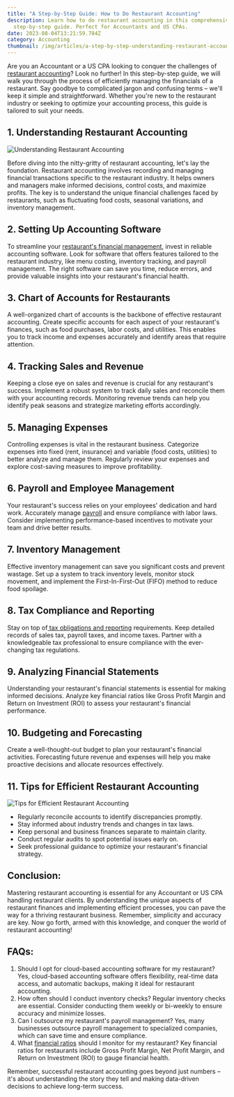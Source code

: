 ```yaml
---
title: "A Step-by-Step Guide: How to Do Restaurant Accounting"
description: Learn how to do restaurant accounting in this comprehensive
  step-by-step guide. Perfect for Accountants and US CPAs.
date: 2023-08-04T13:21:59.784Z
category: Accounting
thumbnail: /img/articles/a-step-by-step-understanding-restaurant-accounting.png
---
```

Are you an Accountant or a US CPA looking to conquer the challenges of [restaurant accounting](https://www.freshbooks.com/hub/accounting/accounting-restaurants)? Look no further! In this step-by-step guide, we will walk you through the process of efficiently managing the financials of a restaurant. Say goodbye to complicated jargon and confusing terms – we'll keep it simple and straightforward. Whether you're new to the restaurant industry or seeking to optimize your accounting process, this guide is tailored to suit your needs.

## 1. Understanding Restaurant Accounting

![Understanding Restaurant Accounting](/img/articles/understanding-restaurant-accounting.png "Understanding Restaurant Accounting")

Before diving into the nitty-gritty of restaurant accounting, let's lay the foundation. Restaurant accounting involves recording and managing financial transactions specific to the restaurant industry. It helps owners and managers make informed decisions, control costs, and maximize profits. The key is to understand the unique financial challenges faced by restaurants, such as fluctuating food costs, seasonal variations, and inventory management.

## 2. Setting Up Accounting Software

To streamline your [restaurant's financial management](https://orders.co/blog/how-to-effectively-manage-your-restaurant-finances/#:~:text=Some%20of%20the%20key%20financial,of%20your%20restaurant's%20financial%20situation.), invest in reliable accounting software. Look for software that offers features tailored to the restaurant industry, like menu costing, inventory tracking, and payroll management. The right software can save you time, reduce errors, and provide valuable insights into your restaurant's financial health.

## 3. Chart of Accounts for Restaurants

A well-organized chart of accounts is the backbone of effective restaurant accounting. Create specific accounts for each aspect of your restaurant's finances, such as food purchases, labor costs, and utilities. This enables you to track income and expenses accurately and identify areas that require attention.

## 4. Tracking Sales and Revenue

Keeping a close eye on sales and revenue is crucial for any restaurant's success. Implement a robust system to track daily sales and reconcile them with your accounting records. Monitoring revenue trends can help you identify peak seasons and strategize marketing efforts accordingly.

## 5. Managing Expenses

Controlling expenses is vital in the restaurant business. Categorize expenses into fixed (rent, insurance) and variable (food costs, utilities) to better analyze and manage them. Regularly review your expenses and explore cost-saving measures to improve profitability.

## 6. Payroll and Employee Management

Your restaurant's success relies on your employees' dedication and hard work. Accurately manage [payroll](https://www.ambitkpo.com/services/payroll) and ensure compliance with labor laws. Consider implementing performance-based incentives to motivate your team and drive better results.

## 7. Inventory Management

Effective inventory management can save you significant costs and prevent wastage. Set up a system to track inventory levels, monitor stock movement, and implement the First-In-First-Out (FIFO) method to reduce food spoilage.

## 8. Tax Compliance and Reporting

Stay on top of[ tax obligations and reporting](https://www.ambitkpo.com/services/tax-service) requirements. Keep detailed records of sales tax, payroll taxes, and income taxes. Partner with a knowledgeable tax professional to ensure compliance with the ever-changing tax regulations.

## 9. Analyzing Financial Statements

Understanding your restaurant's financial statements is essential for making informed decisions. Analyze key financial ratios like Gross Profit Margin and Return on Investment (ROI) to assess your restaurant's financial performance.

## 10. Budgeting and Forecasting

Create a well-thought-out budget to plan your restaurant's financial activities. Forecasting future revenue and expenses will help you make proactive decisions and allocate resources effectively.

## 11. Tips for Efficient Restaurant Accounting

![Tips for Efficient Restaurant Accounting](/img/articles/tips-for-efficient-restaurant-accounting.svg "Tips for Efficient Restaurant Accounting")

* Regularly reconcile accounts to identify discrepancies promptly.
* Stay informed about industry trends and changes in tax laws.
* Keep personal and business finances separate to maintain clarity.
* Conduct regular audits to spot potential issues early on.
* Seek professional guidance to optimize your restaurant's financial strategy.

## **Conclusion:**

Mastering restaurant accounting is essential for any Accountant or US CPA handling restaurant clients. By understanding the unique aspects of restaurant finances and implementing efficient processes, you can pave the way for a thriving restaurant business. Remember, simplicity and accuracy are key. Now go forth, armed with this knowledge, and conquer the world of restaurant accounting!

## **FAQs:**

1. Should I opt for cloud-based accounting software for my restaurant? Yes, cloud-based accounting software offers flexibility, real-time data access, and automatic backups, making it ideal for restaurant accounting.
2. How often should I conduct inventory checks? Regular inventory checks are essential. Consider conducting them weekly or bi-weekly to ensure accuracy and minimize losses.
3. Can I outsource my restaurant's payroll management? Yes, many businesses outsource payroll management to specialized companies, which can save time and ensure compliance.
4. What [financial ratios](https://www.ambitkpo.com/services/financial-reporting) should I monitor for my restaurant? Key financial ratios for restaurants include Gross Profit Margin, Net Profit Margin, and Return on Investment (ROI) to gauge financial health.

Remember, successful restaurant accounting goes beyond just numbers – it's about understanding the story they tell and making data-driven decisions to achieve long-term success.
